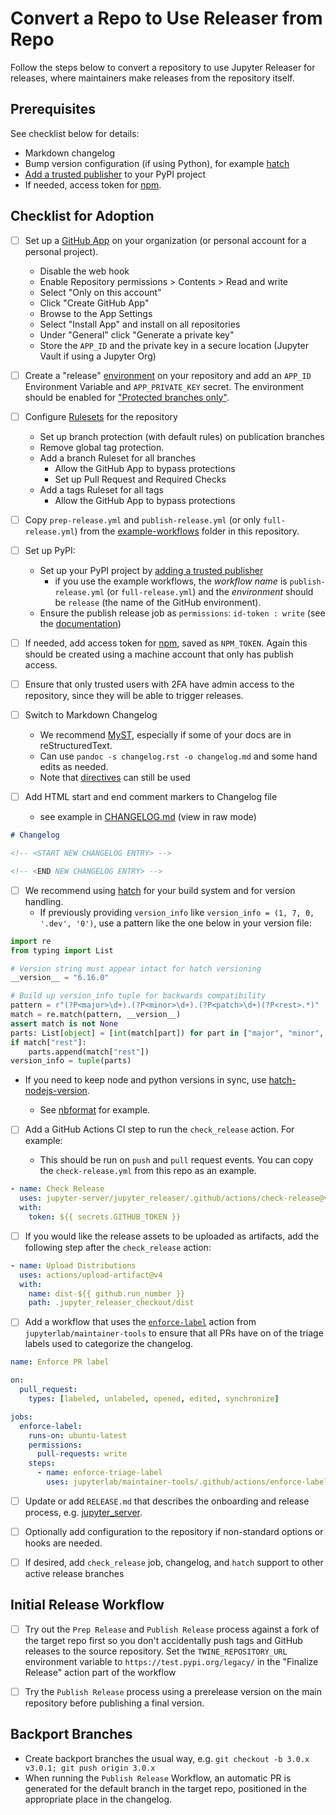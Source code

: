 # Convert a Repo to Use Releaser from Repo

Follow the steps below to convert a repository to use Jupyter Releaser for releases, where maintainers make releases from the repository itself.

## Prerequisites

See checklist below for details:

- Markdown changelog
- Bump version configuration (if using Python), for example [hatch](https://hatch.pypa.io/latest/)
- [Add a trusted publisher](https://docs.pypi.org/trusted-publishers/adding-a-publisher/) to your PyPI project
- If needed, access token for [npm](https://docs.npmjs.com/creating-and-viewing-access-tokens).

## Checklist for Adoption

- [ ] Set up a [GitHub App](https://docs.github.com/en/apps/creating-github-apps/about-creating-github-apps/about-creating-github-apps#github-apps-that-act-on-their-own-behalf) on your organization (or personal account for a personal project).

  - Disable the web hook
  - Enable Repository permissions > Contents > Read and write
  - Select "Only on this account"
  - Click "Create GitHub App"
  - Browse to the App Settings
  - Select "Install App" and install on all repositories
  - Under "General" click "Generate a private key"
  - Store the `APP_ID` and the private key in a secure location (Jupyter Vault if using a Jupyter Org)

- [ ] Create a "release" [environment](https://docs.github.com/en/actions/deployment/targeting-different-environments/using-environments-for-deployment) on your repository and add an `APP_ID` Environment Variable and `APP_PRIVATE_KEY` secret.
  The environment should be enabled for ["Protected branches only"](https://docs.github.com/en/actions/deployment/targeting-different-environments/using-environments-for-deployment#deployment-branches-and-tags).

- [ ] Configure [Rulesets](https://docs.github.com/en/repositories/configuring-branches-and-merges-in-your-repository/managing-rulesets/about-rulesets) for the repository

  - Set up branch protection (with default rules) on publication branches
  - Remove global tag protection.
  - Add a branch Ruleset for all branches
    - Allow the GitHub App to bypass protections
    - Set up Pull Request and Required Checks
  - Add a tags Ruleset for all tags
    - Allow the GitHub App to bypass protections

- [ ] Copy `prep-release.yml` and `publish-release.yml` (or only `full-release.yml`) from the
  [example-workflows](https://github.com/jupyter-server/jupyter_releaser/tree/main/example-workflows) folder in this repository.

- [ ] Set up PyPI:

  - Set up your PyPI project by [adding a trusted publisher](https://docs.pypi.org/trusted-publishers/adding-a-publisher/)
    - if you use the example workflows, the _workflow name_ is `publish-release.yml` (or `full-release.yml`) and the
      _environment_ should be `release` (the name of the GitHub environment).
  - Ensure the publish release job as `permissions`: `id-token : write` (see the [documentation](https://docs.pypi.org/trusted-publishers/using-a-publisher/))

- [ ] If needed, add access token for [npm](https://docs.npmjs.com/creating-and-viewing-access-tokens), saved as `NPM_TOKEN`. Again this should
  be created using a machine account that only has publish access.

- [ ] Ensure that only trusted users with 2FA have admin access to the repository, since they will be able to trigger releases.

- [ ] Switch to Markdown Changelog

  - We recommend [MyST](https://myst-parser.readthedocs.io/en/latest/?badge=latest), especially if some of your docs are in reStructuredText.
  - Can use `pandoc -s changelog.rst -o changelog.md` and some hand edits as needed.
  - Note that [directives](https://myst-parser.readthedocs.io/en/latest/using/syntax.html#syntax-directives) can still be used

- [ ] Add HTML start and end comment markers to Changelog file

  - see example in [CHANGELOG.md](https://github.com/jupyter-server/jupyter_releaser/blob/main/CHANGELOG.md) (view in raw mode)

```md
# Changelog

<!-- <START NEW CHANGELOG ENTRY> -->

<!-- <END NEW CHANGELOG ENTRY> -->
```

- [ ] We recommend using [hatch](https://hatch.pypa.io/latest/) for your
  build system and for version handling.
  - If previously providing `version_info` like `version_info = (1, 7, 0, '.dev', '0')`,
    use a pattern like the one below in your version file:

```python
import re
from typing import List

# Version string must appear intact for hatch versioning
__version__ = "6.16.0"

# Build up version_info tuple for backwards compatibility
pattern = r"(?P<major>\d+).(?P<minor>\d+).(?P<patch>\d+)(?P<rest>.*)"
match = re.match(pattern, __version__)
assert match is not None
parts: List[object] = [int(match[part]) for part in ["major", "minor", "patch"]]
if match["rest"]:
    parts.append(match["rest"])
version_info = tuple(parts)
```

- If you need to keep node and python versions in sync, use [hatch-nodejs-version](https://github.com/agoose77/hatch-nodejs-version).

  - See [nbformat](https://github.com/jupyter/nbformat/blob/main/pyproject.toml) for example.

- [ ] Add a GitHub Actions CI step to run the `check_release` action. For example:

  - This should be run on `push` and `pull` request events. You can copy
    the `check-release.yml` from this repo as an example.

```yaml
- name: Check Release
  uses: jupyter-server/jupyter_releaser/.github/actions/check-release@v2
  with:
    token: ${{ secrets.GITHUB_TOKEN }}
```

- [ ] If you would like the release assets to be uploaded as artifacts, add the following step after the `check_release` action:

```yaml
- name: Upload Distributions
  uses: actions/upload-artifact@v4
  with:
    name: dist-${{ github.run_number }}
    path: .jupyter_releaser_checkout/dist
```

- [ ] Add a workflow that uses the [`enforce-label`](https://github.com/jupyterlab/maintainer-tools#enforce-labels) action
  from `jupyterlab/maintainer-tools` to ensure that all PRs have on of the triage labels used to categorize the changelog.

```yaml
name: Enforce PR label

on:
  pull_request:
    types: [labeled, unlabeled, opened, edited, synchronize]

jobs:
  enforce-label:
    runs-on: ubuntu-latest
    permissions:
      pull-requests: write
    steps:
      - name: enforce-triage-label
        uses: jupyterlab/maintainer-tools/.github/actions/enforce-label@v1
```

- [ ] Update or add `RELEASE.md` that describes the onboarding and release process, e.g. [jupyter_server](https://github.com/jupyter-server/jupyter_server/blob/main/RELEASE.md).

- [ ] Optionally add configuration to the repository if non-standard options or hooks are needed.

- [ ] If desired, add `check_release` job, changelog, and `hatch` support to other active release branches

## Initial Release Workflow

- [ ] Try out the `Prep Release` and `Publish Release` process against a fork of the target repo first so you don't accidentally push tags and GitHub releases to the source repository. Set the `TWINE_REPOSITORY_URL` environment variable to `https://test.pypi.org/legacy/` in the "Finalize Release" action part of the workflow

- [ ] Try the `Publish Release` process using a prerelease version on the main
  repository before publishing a final version.

## Backport Branches

- Create backport branches the usual way, e.g. `git checkout -b 3.0.x v3.0.1; git push origin 3.0.x`
- When running the `Publish Release` Workflow, an automatic PR is generated for the default branch
  in the target repo, positioned in the appropriate place in the changelog.
